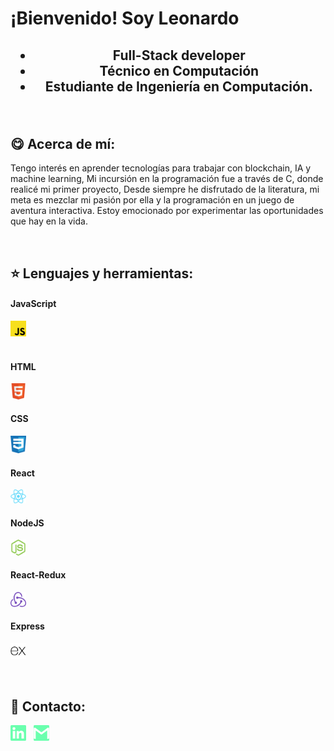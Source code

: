 <h1>¡Bienvenido! Soy Leonardo</h1>

<h2 align="center">
    <ul>
        <li>Full-Stack developer</li>
        <li>Técnico en Computación</li>
        <li>Estudiante de Ingeniería en Computación.</li>
    </ul>
</h2>

&nbsp;&nbsp;

## :yum: Acerca de mí:

<p>
Tengo interés en aprender tecnologías para trabajar con blockchain, IA y machine learning,  Mi incursión en la programación fue a través de C, donde realicé mi primer proyecto, Desde siempre he disfrutado de la literatura, mi meta es mezclar mi pasión por ella y la programación en un juego de aventura interactiva. Estoy emocionado por experimentar las oportunidades que hay en la vida.
</p>

&nbsp;&nbsp;

## :star: Lenguajes y herramientas:

<div>
    <div>
        <h4>JavaScript</h4>
        <img width="5%" src="./logos/JS.png">
    </div> &nbsp;
    <div>
        <h4>HTML</h4>
        <img width="5%" src="./logos/HTML.png">
    </div>
    <div>
        <h4>CSS</h4>
        <img width="5%" src="./logos/CSS.png">
    </div>
    <div>
        <h4>React</h4>
        <img width="5%" src="./logos/ReactJS.png">
    </div>
    <div>
        <h4>NodeJS</h4>
        <img width="5%" src="./logos/NodeJS.png">
    </div>
    <div>
        <h4>React-Redux</h4>
        <img width="5%" src="./logos/ReactRedux.png">
    </div>
    <div>
        <h4>Express</h4>
        <img width="5%" src="./logos/ExpressJS.png">
    </div>
</div>

&nbsp;

<!-- ## :pushpin: My proyects


&nbsp; -->

## :paperclip: Contacto:
<span >
<a href="https://www.linkedin.com/in/leonardogabriellopeztellez/" ><img width="5%" src="./logos/linkedin-icon-green.png"></a> &nbsp;
<a href="https://github.com/LGLT" ><img width="5%" src="./logos/gmail-icon-green.png"></a>
</span>